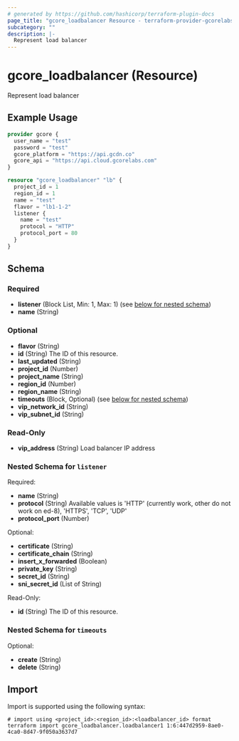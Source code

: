 ```yaml
---
# generated by https://github.com/hashicorp/terraform-plugin-docs
page_title: "gcore_loadbalancer Resource - terraform-provider-gcorelabs"
subcategory: ""
description: |-
  Represent load balancer
---
```


# gcore_loadbalancer (Resource)

Represent load balancer

## Example Usage

```terraform
provider gcore {
  user_name = "test"
  password = "test"
  gcore_platform = "https://api.gcdn.co"
  gcore_api = "https://api.cloud.gcorelabs.com"
}

resource "gcore_loadbalancer" "lb" {
  project_id = 1
  region_id = 1
  name = "test"
  flavor = "lb1-1-2"
  listener {
    name = "test"
    protocol = "HTTP"
    protocol_port = 80
  }
}
```

<!-- schema generated by tfplugindocs -->
## Schema

### Required

- **listener** (Block List, Min: 1, Max: 1) (see [below for nested schema](#nestedblock--listener))
- **name** (String)

### Optional

- **flavor** (String)
- **id** (String) The ID of this resource.
- **last_updated** (String)
- **project_id** (Number)
- **project_name** (String)
- **region_id** (Number)
- **region_name** (String)
- **timeouts** (Block, Optional) (see [below for nested schema](#nestedblock--timeouts))
- **vip_network_id** (String)
- **vip_subnet_id** (String)

### Read-Only

- **vip_address** (String) Load balancer IP address

<a id="nestedblock--listener"></a>
### Nested Schema for `listener`

Required:

- **name** (String)
- **protocol** (String) Available values is 'HTTP' (currently work, other do not work on ed-8), 'HTTPS', 'TCP', 'UDP'
- **protocol_port** (Number)

Optional:

- **certificate** (String)
- **certificate_chain** (String)
- **insert_x_forwarded** (Boolean)
- **private_key** (String)
- **secret_id** (String)
- **sni_secret_id** (List of String)

Read-Only:

- **id** (String) The ID of this resource.


<a id="nestedblock--timeouts"></a>
### Nested Schema for `timeouts`

Optional:

- **create** (String)
- **delete** (String)

## Import

Import is supported using the following syntax:

```shell
# import using <project_id>:<region_id>:<loadbalancer_id> format
terraform import gcore_loadbalancer.loadbalancer1 1:6:447d2959-8ae0-4ca0-8d47-9f050a3637d7
```
